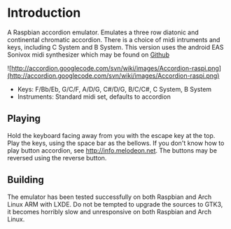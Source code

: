 # Introduction #

A Raspbian accordion emulator. Emulates a three row diatonic and continental chromatic accordion. There is a choice of midi intruments and keys, including C System and B System. This version uses the android EAS Sonivox midi synthesizer which may be found on [Github](https://github.com/billthefarmer/raspi-sonivox)

![http://accordion.googlecode.com/svn/wiki/images/Accordion-raspi.png](http://accordion.googlecode.com/svn/wiki/images/Accordion-raspi.png)

  * Keys: F/Bb/Eb, G/C/F, A/D/G, C#/D/G, B/C/C#, C System, B System
  * Instruments: Standard midi set, defaults to accordion

## Playing ##

Hold the keyboard facing away from you with the escape key at the top. Play the keys, using the space bar as the bellows. If you don't know how to play button accordion, see http://info.melodeon.net. The buttons may be reversed using the reverse button.

## Building ##

The emulator has been tested successfully on both Raspbian and Arch Linux ARM with LXDE. Do not be tempted to upgrade the sources to GTK3, it becomes horribly slow and unresponsive on both Raspbian and Arch Linux.